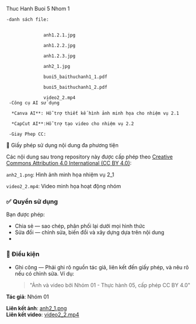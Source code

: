 Thuc Hanh Buoi 5 Nhom 1
    
    
    
    -danh sách file:
    
                  
                  anh1.2.1.jpg
                  
                  anh1.2.2.jpg
                  
                  anh1.2.3.jpg
                  
                  anh2_1.jpg
                  
                  buoi5_baithuchanh1_1.pdf
                  
                  buoi5_baithuchanh1_2.pdf
                  
                  video2_2.mp4
     -Công cụ AI sử dụng
     
      *Canva AI**: Hỗ trợ thiết kế hình ảnh minh họa cho nhiệm vụ 2.1
      
      *CapCut AI**:Hỗ trợ tạo video cho nhiệm vụ 2.2
      
     -Giay Phep CC:
📜 Giấy phép sử dụng nội dung đa phương tiện

Các nội dung sau trong repository này được cấp phép theo [Creative Commons Attribution 4.0 International (CC BY 4.0)](https://creativecommons.org/licenses/by/4.0/):

`anh2_1.png`: Hình ảnh minh họa nhiệm vụ 2_1

`video2_2.mp4`: Video minh họa hoạt động nhóm
### ✅ Quyền sử dụng

Bạn được phép:
- Chia sẻ — sao chép, phân phối lại dưới mọi hình thức
- Sửa đổi — chỉnh sửa, biến đổi và xây dựng dựa trên nội dung
- 
### 📝 Điều kiện
- Ghi công — Phải ghi rõ nguồn tác giả, liên kết đến giấy phép, và nêu rõ nếu có chỉnh sửa. Ví dụ:
  > "Ảnh và video bởi Nhóm 01 - Thực hành 05, cấp phép CC BY 4.0"
  > 
**Tác giả**: Nhóm 01

**Liên kết ảnh**: [anh2_1.png](https://github.com/ST1708/ThucHanh_05_Nhom_01/blob/868a8134c31ce874166df48d08cb719163f0e8c5/anh2_1.png)  
**Liên kết video**: [video2_2.mp4](https://github.com/ST1708/ThucHanh_05_Nhom_01/blob/868a8134c31ce874166df48d08cb719163f0e8c5/video2_2.mp4)


                  
